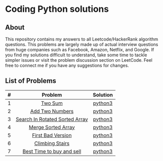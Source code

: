 # Coding Python solutions
## About
This repository contains my answers to all Leetcode/HackerRank algorithm questions. This problems are largely made up of actual interview questions from huge companies such as Facebook, Amazon, Netflix, and Google. If you find my solutions difficult to understand, take some time to tackle simpler issues or visit the problem discussion section on LeetCode. Feel free to connect me if you have any suggestions for changes.

## List of Problems
| # | Problem | Solution |
| :----: | :-----------------------------: | :----: |
| 1 | [Two Sum](https://leetcode.com/problems/two-sum/)| [python3](https://github.com/sushant097/Data-Structure-Algorithms-Collections-Python/blob/master/coding_solutions/interview_related/TwoSum.py) |
| 2 | [Add Two Numbers](https://leetcode.com/problems/add-two-numbers/)| [python3](https://github.com/sushant097/Data-Structure-Algorithms-Collections-Python/blob/master/coding_solutions/interview_related/AddTwoNum.py) |
| 3 | [Search In Rotated Sorted Array](https://leetcode.com/problems/search-in-rotated-sorted-array/)| [python3](https://github.com/sushant097/Data-Structure-Algorithms-Collections-Python/blob/master/coding_solutions/interview_related/SearchInRotatedSortedArray.py) |
| 4 | [Merge Sorted Array](https://leetcode.com/problems/merge-sorted-array/)| [python3](https://github.com/sushant097/Data-Structure-Algorithms-Collections-Python/blob/master/coding_solutions/interview_related/MergeSorted.py) |
| 5 | [First Bad Version](https://leetcode.com/problems/first-bad-version/)| [python3](https://github.com/sushant097/Data-Structure-Algorithms-Collections-Python/blob/master/coding_solutions/interview_related/FirstBadVersion.py) |
| 6 | [Climbing Stairs](https://leetcode.com/problems/best-time-to-buy-and-sell-stock/)| [python3](https://github.com/sushant097/Data-Structure-Algorithms-Collections-Python/blob/master/coding_solutions/interview_related/[DP]ClimbingStairs.py) |
| 7 | [Best Time to buy and sell](https://leetcode.com/problems/maximum-subarray/)| [python3](https://github.com/sushant097/Data-Structure-Algorithms-Collections-Python/blob/master/coding_solutions/interview_related/[DP]BestTimeToBuySell.py) |

